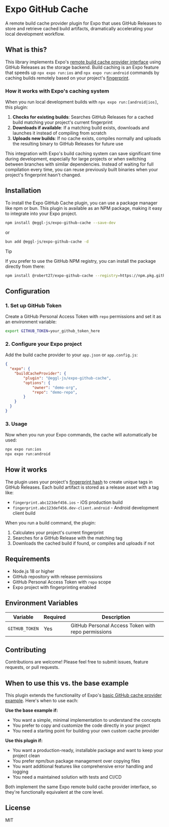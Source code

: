 # Expo GitHub Cache

A remote build cache provider plugin for Expo that uses GitHub Releases to store and retrieve cached build artifacts, dramatically accelerating your local development workflow.

## What is this?

This library implements Expo's [remote build cache provider interface](https://docs.expo.dev/guides/cache-builds-remotely/) using GitHub Releases as the storage backend. Build caching is an Expo feature that speeds up `npx expo run:ios` and `npx expo run:android` commands by caching builds remotely based on your project's [fingerprint](https://docs.expo.dev/versions/latest/sdk/fingerprint/).

### How it works with Expo's caching system

When you run local development builds with `npx expo run:[android|ios]`, this plugin:

1. **Checks for existing builds**: Searches GitHub Releases for a cached build matching your project's current fingerprint
2. **Downloads if available**: If a matching build exists, downloads and launches it instead of compiling from scratch  
3. **Uploads new builds**: If no cache exists, compiles normally and uploads the resulting binary to GitHub Releases for future use

This integration with Expo's build caching system can save significant time during development, especially for large projects or when switching between branches with similar dependencies. Instead of waiting for full compilation every time, you can reuse previously built binaries when your project's fingerprint hasn't changed.

## Installation

To install the Expo GitHub Cache plugin, you can use a package manager like npm or bun. This plugin is available as an NPM package, making it easy to integrate into your Expo project.

```bash
npm install @eggl-js/expo-github-cache --save-dev
```
or

```bash
bun add @eggl-js/expo-github-cache -d
```

> [!TIP]
>
> If you prefer to use the GitHub NPM registry, you can install the package directly from there:
> ```bash
> npm install @robert27/expo-github-cache --registry=https://npm.pkg.github.com
> ```

## Configuration

### 1. Set up GitHub Token

Create a GitHub Personal Access Token with `repo` permissions and set it as an environment variable:

```bash
export GITHUB_TOKEN=your_github_token_here
```

### 2. Configure your Expo project

Add the build cache provider to your `app.json` or `app.config.js`:

```json
{
  "expo": {
    "buildCacheProvider": {
        "plugin": "@eggl-js/expo-github-cache",
        "options": {
            "owner": "demo-org",
            "repo": "demo-repo",
        }
    }
  }
}
```

### 3. Usage

Now when you run your Expo commands, the cache will automatically be used:

```bash
npx expo run:ios
npx expo run:android
```

## How it works

The plugin uses your project's [fingerprint hash](https://docs.expo.dev/versions/latest/sdk/fingerprint/) to create unique tags in GitHub Releases. Each build artifact is stored as a release asset with a tag like:

- `fingerprint.abc123def456.ios` - iOS production build
- `fingerprint.abc123def456.dev-client.android` - Android development client build

When you run a build command, the plugin:

1. Calculates your project's current fingerprint
2. Searches for a GitHub Release with the matching tag
3. Downloads the cached build if found, or compiles and uploads if not

## Requirements

- Node.js 18 or higher
- GitHub repository with release permissions
- GitHub Personal Access Token with `repo` scope
- Expo project with fingerprinting enabled

## Environment Variables

| Variable | Required | Description |
|----------|----------|-------------|
| `GITHUB_TOKEN` | Yes | GitHub Personal Access Token with repo permissions |

## Contributing

Contributions are welcome! Please feel free to submit issues, feature requests, or pull requests.

## When to use this vs. the base example

This plugin extends the functionality of Expo's [basic GitHub cache provider example](https://github.com/expo/examples/tree/master/with-github-remote-build-cache-provider). Here's when to use each:

**Use the base example if:**
- You want a simple, minimal implementation to understand the concepts
- You prefer to copy and customize the code directly in your project
- You need a starting point for building your own custom cache provider

**Use this plugin if:**
- You want a production-ready, installable package and want to keep your project clean
- You prefer npm/bun package management over copying files
- You want additional features like comprehensive error handling and logging
- You need a maintained solution with tests and CI/CD

Both implement the same Expo remote build cache provider interface, so they're functionally equivalent at the core level.

## License

MIT